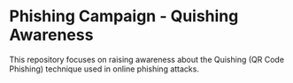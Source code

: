 # Phishing Campaign - Quishing Awareness
 This repository focuses on raising awareness about the Quishing (QR Code Phishing) technique used in online phishing attacks.
